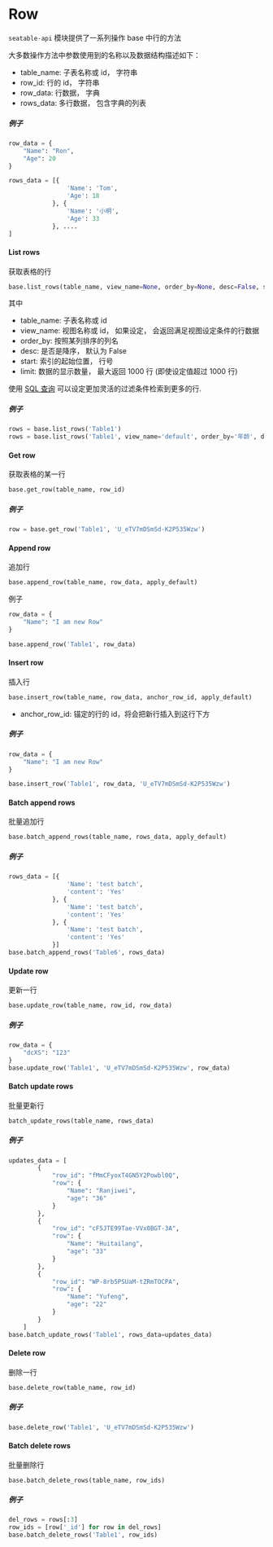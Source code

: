 # Row

`seatable-api` 模块提供了一系列操作 base 中行的方法

大多数操作方法中参数使用到的名称以及数据结构描述如下：

* table_name: 子表名称或 id， 字符串
* row_id: 行的 id， 字符串
* row_data: 行数据， 字典
* rows_data: 多行数据， 包含字典的列表

##### 例子

```python
row_data = {
    "Name": "Ron",
  	"Age": 20
}

rows_data = [{
                'Name': 'Tom',
                'Age': 18
            }, {
                'Name': '小明',
                'Age': 33
            }, ....
]
```

#### List rows

获取表格的行

```python
base.list_rows(table_name, view_name=None, order_by=None, desc=False, start=None, limit=None)
```

其中

* table_name: 子表名称或 id
* view_name: 视图名称或 id， 如果设定， 会返回满足视图设定条件的行数据
* order_by: 按照某列排序的列名
* desc:  是否是降序， 默认为 False
* start: 索引的起始位置， 行号
* limit: 数据的显示数量， 最大返回 1000 行 (即使设定值超过 1000 行)

使用 [SQL 查询](../sql/sql.md) 可以设定更加灵活的过滤条件检索到更多的行.

##### 例子

```python
rows = base.list_rows('Table1')
rows = base.list_rows('Table1', view_name='default', order_by='年龄', desc=True, start=5, limit=20)
```

#### Get row

获取表格的某一行

```python
base.get_row(table_name, row_id)
```

##### 例子

```python
row = base.get_row('Table1', 'U_eTV7mDSmSd-K2P535Wzw')
```

#### Append row

追加行

```python
base.append_row(table_name, row_data, apply_default)
```

例子

```python
row_data = {
    "Name": "I am new Row"
}

base.append_row('Table1', row_data)
```

#### Insert row

插入行

```python
base.insert_row(table_name, row_data, anchor_row_id, apply_default)
```

* anchor_row_id: 锚定的行的 id，将会把新行插入到这行下方


##### 例子

```python
row_data = {
    "Name": "I am new Row"
}

base.insert_row('Table1', row_data, 'U_eTV7mDSmSd-K2P535Wzw')
```

#### Batch append rows

批量追加行

```python
base.batch_append_rows(table_name, rows_data, apply_default)
```

##### 例子

```python
rows_data = [{
                'Name': 'test batch',
                'content': 'Yes'
            }, {
                'Name': 'test batch',
                'content': 'Yes'
            }, {
                'Name': 'test batch',
                'content': 'Yes'
            }]
base.batch_append_rows('Table6', rows_data)
```

#### Update row

更新一行

```python
base.update_row(table_name, row_id, row_data)
```

##### 例子

```python
row_data = {
    "dcXS": "123"
}
base.update_row('Table1', 'U_eTV7mDSmSd-K2P535Wzw', row_data)
```

#### Batch update rows

批量更新行

```python
batch_update_rows(table_name, rows_data)
```

##### 例子

```python
updates_data = [
        {
            "row_id": "fMmCFyoxT4GN5Y2Powbl0Q",
            "row": {
                "Name": "Ranjiwei",
                "age": "36"
            }
        },
        {
            "row_id": "cF5JTE99Tae-VVx0BGT-3A",
            "row": {
                "Name": "Huitailang",
                "age": "33"
            }
        },
        {
            "row_id": "WP-8rb5PSUaM-tZRmTOCPA",
            "row": {
                "Name": "Yufeng",
                "age": "22"
            }
        }
    ]
base.batch_update_rows('Table1', rows_data=updates_data)
```

#### Delete row

删除一行

```python
base.delete_row(table_name, row_id)
```

##### 例子

```python
base.delete_row('Table1', 'U_eTV7mDSmSd-K2P535Wzw')
```

#### Batch delete rows

批量删除行

```python
base.batch_delete_rows(table_name, row_ids)
```

##### 例子

```python
del_rows = rows[:3]
row_ids = [row['_id'] for row in del_rows]
base.batch_delete_rows('Table1', row_ids)
```
